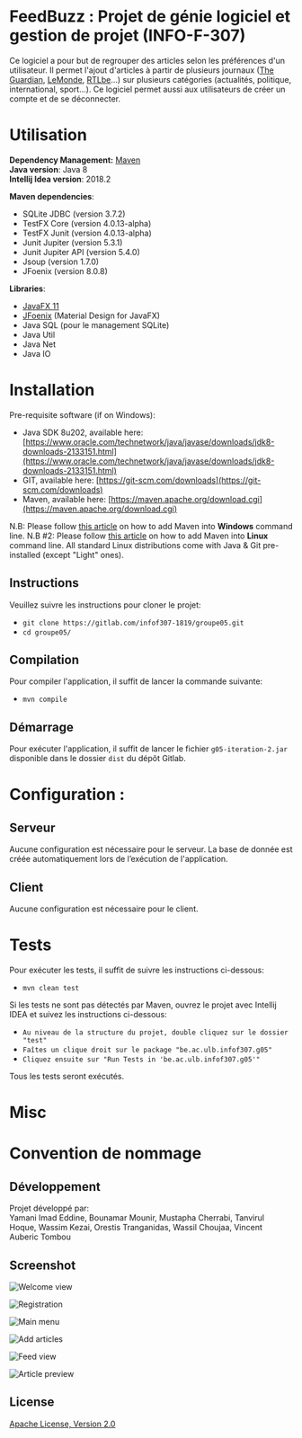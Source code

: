 # FeedBuzz : Projet de génie logiciel et gestion de projet (INFO-F-307)


Ce logiciel a pour but de regrouper des articles selon les préférences d'un utilisateur. Il permet l'ajout d'articles à partir de plusieurs journaux ([The Guardian](https://www.theguardian.com), [LeMonde](https://www.lemonde.fr/), [RTLbe](https://www.rtl.be)...) sur plusieurs catégories (actualités, politique, international, sport...). Ce logiciel permet aussi aux utilisateurs de créer un compte et de se déconnecter.

# Utilisation

**Dependency Management:** [Maven](https://maven.apache.org/)  
**Java version**: Java 8  
**Intellij Idea version**: 2018.2  

**Maven dependencies**:
 - SQLite JDBC (version 3.7.2)
 - TestFX Core (version 4.0.13-alpha)
 - TestFX Junit (version 4.0.13-alpha)
 - Junit Jupiter (version 5.3.1)
 - Junit Jupiter API (version 5.4.0)
 - Jsoup (version 1.7.0)
 - JFoenix (version 8.0.8)

**Libraries**:
 - [JavaFX 11](https://openjfx.io/)
 - [JFoenix](https://github.com/jfoenixadmin/JFoenix) (Material Design for JavaFX)
 - Java SQL (pour le management SQLite)
 - Java Util
 - Java Net
 - Java IO

# Installation
Pre-requisite software (if on Windows):

 - Java SDK 8u202, available here: [https://www.oracle.com/technetwork/java/javase/downloads/jdk8-downloads-2133151.html](https://www.oracle.com/technetwork/java/javase/downloads/jdk8-downloads-2133151.html)
 - GIT, available here: [https://git-scm.com/downloads](https://git-scm.com/downloads)
 - Maven, available here: [https://maven.apache.org/download.cgi](https://maven.apache.org/download.cgi)

N.B: Please follow [this article](https://www.mkyong.com/maven/how-to-install-maven-in-windows/) on how to add Maven into **Windows** command line.
N.B #2: Please follow [this article](https://www.javahelps.com/2017/10/install-apache-maven-on-linux.html) on how to add Maven into **Linux** command line.
All standard Linux distributions come with Java & Git pre-installed (except "Light" ones).

## Instructions
Veuillez suivre les instructions pour cloner le projet:

 - `git clone https://gitlab.com/infof307-1819/groupe05.git`
 - `cd groupe05/`


## Compilation
Pour compiler l'application, il suffit de lancer la commande suivante:

 - `mvn compile`

## Démarrage 

Pour exécuter l'application, il suffit de lancer le fichier `g05-iteration-2.jar` disponible dans le dossier `dist` du dépôt Gitlab.

# Configuration :

## Serveur 
Aucune configuration est nécessaire pour le serveur. La base de donnée est créée automatiquement lors de l’exécution de l'application.

## Client

Aucune configuration est nécessaire pour le client.

# Tests

Pour exécuter les tests, il suffit de suivre les instructions ci-dessous:

 - `mvn clean test`

Si les tests ne sont pas détectés par Maven, ouvrez le projet avec Intellij IDEA et suivez les instructions ci-dessous:

 - `Au niveau de la structure du projet, double cliquez sur le dossier "test"`
 - `Faîtes un clique droit sur le package "be.ac.ulb.infof307.g05"`
 - `Cliquez ensuite sur "Run Tests in 'be.ac.ulb.infof307.g05'"`

Tous les tests seront exécutés.

# Misc

# Convention de nommage

## Développement
Projet développé par:  
Yamani Imad Eddine, Bounamar Mounir, Mustapha Cherrabi, Tanvirul Hoque, Wassim Kezai, Orestis Tranganidas, Wassil Choujaa, Vincent Auberic Tombou

## Screenshot
![Welcome view](https://i.imgur.com/pSrzWqT.png)

![Registration](https://i.imgur.com/ZFaEr96.png)

![Main menu](https://i.imgur.com/Tk7gWXV.png)

![Add articles](https://i.imgur.com/vhyY6gH.png)

![Feed view](https://i.imgur.com/KhVA9bG.png)

![Article preview](https://i.imgur.com/LcK3Tzr.png)

## License
[Apache License, Version 2.0](https://www.apache.org/licenses/LICENSE-2.0)




